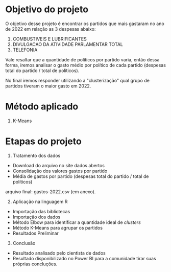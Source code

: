 # Objetivo do projeto

O objetivo desse projeto é encontrar os partidos que mais gastaram no ano de 2022 em relação as 3 despesas abaixo:

1. COMBUSTIVEIS E LUBRIFICANTES
2. DIVULGACAO DA ATIVIDADE PARLAMENTAR	TOTAL
3. TELEFONIA

Vale resaltar que a quantidade de políticos por partido varia, então dessa forma, iremos analisar o gasto médio por político de cada partido (despesas total do partido / total de políticos).

No final iremos responder utilizando a "clusterização" qual grupo de partidos tiveram o maior gasto em 2022.

# Método aplicado

1) K-Means

# Etapas do projeto

1) Tratamento dos dados
 - Download do arquivo no site dados abertos
 - Consolidação dos valores gastos por partido
 - Média de gastos por partido (despesas total do partido / total de políticos)

arquivo final: gastos-2022.csv (em anexo).


2) Aplicação na linguagem R
 - Importação das bibliotecas
 - Importação dos dados
 - Método Elbow para identificar a quantidade ideal de *clusters*
 - Método K-Means para agrupar os partidos
 - Resultados Preliminar


3) Conclusão
 - Resultado analisado pelo cientista de dados
 - Resultado disponibilizado no Power BI para a comunidade tirar suas próprias concluções.
